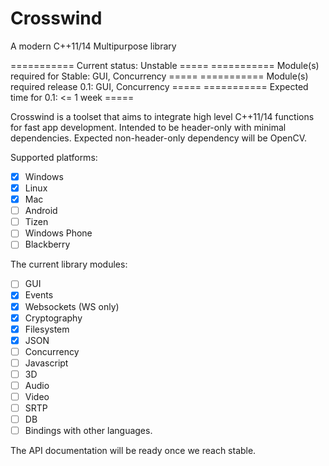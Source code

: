 # Crosswind
A modern C++11/14 Multipurpose library

=========== Current status: Unstable                         =====
=========== Module(s) required for Stable: GUI, Concurrency  =====
=========== Module(s) required release 0.1: GUI, Concurrency =====
=========== Expected time for 0.1: <= 1 week                 =====

Crosswind is a toolset that aims to integrate high level C++11/14 functions for fast app development.
Intended to be header-only with minimal dependencies. Expected non-header-only dependency will be OpenCV. 

Supported platforms:
- [x] Windows
- [x] Linux
- [x] Mac
- [ ] Android
- [ ] Tizen
- [ ] Windows Phone 
- [ ] Blackberry

The current library modules:

- [ ] GUI 
- [x] Events
- [x] Websockets (WS only)
- [x] Cryptography
- [x] Filesystem
- [x] JSON
- [ ] Concurrency
- [ ] Javascript
- [ ] 3D
- [ ] Audio
- [ ] Video
- [ ] SRTP
- [ ] DB
- [ ] Bindings with other languages.

The API documentation will be ready once we reach stable.


